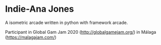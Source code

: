 # Indie-Ana Jones

A isometric arcade written in python with framework arcade.

Participant in Global Gam Jam 2020 (http://globalgamejam.org/) in Málaga (https://malagajam.com/)

